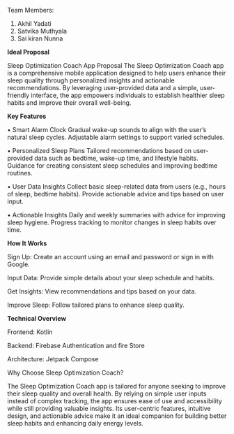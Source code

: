 Team Members:
1.	Akhil Yadati 
2.	Satvika Muthyala 
3.	Sai kiran Nunna
   
**Ideal Proposal**

Sleep Optimization Coach App Proposal
The Sleep Optimization Coach app is a comprehensive mobile application designed to help users enhance their sleep quality through personalized insights and actionable recommendations. By leveraging user-provided data and a simple, user-friendly interface, the app empowers individuals to establish healthier sleep habits and improve their overall well-being.

**Key Features**

•	Smart Alarm Clock
       Gradual wake-up sounds to align with the user’s natural sleep cycles.
 Adjustable alarm settings to support varied schedules.
 
•	Personalized Sleep Plans
    Tailored recommendations based on user-provided data such as bedtime, wake-up               time, and lifestyle habits.
Guidance for creating consistent sleep schedules and improving bedtime routines.

•	User Data Insights
Collect basic sleep-related data from users (e.g., hours of sleep, bedtime habits).
Provide actionable advice and tips based on user input.

•	Actionable Insights
Daily and weekly summaries with advice for improving sleep hygiene.
 Progress tracking to monitor changes in sleep habits over time.
 
**How It Works**

Sign Up: Create an account using an email and password or sign in with Google.
        
Input Data: Provide simple details about your sleep schedule and habits.
        
Get Insights: View recommendations and tips based on your data.
        
Improve Sleep: Follow tailored plans to enhance sleep quality.
        
**Technical Overview**

Frontend: Kotlin

Backend: Firebase Authentication and fire Store

Architecture: Jetpack Compose 

Why Choose Sleep Optimization Coach?

The Sleep Optimization Coach app is tailored for anyone seeking to improve their sleep quality and overall health. By relying on simple user inputs instead of complex tracking, the app ensures ease of use and accessibility while still providing valuable insights. Its user-centric features, intuitive design, and actionable advice make it an ideal companion for building better sleep habits and enhancing daily energy levels.
